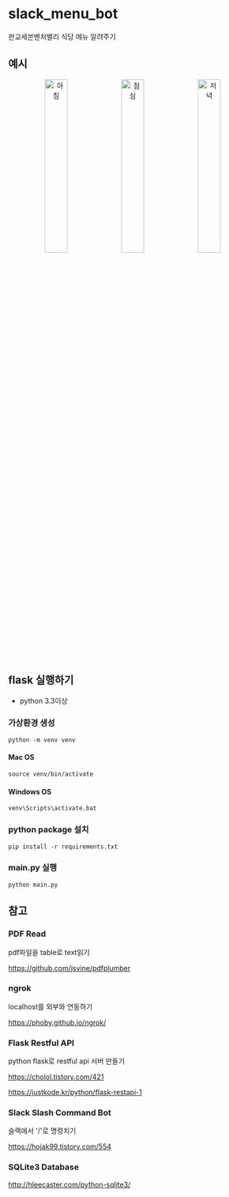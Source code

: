 # slack_menu_bot

판교세븐벤처밸리 식당 메뉴 알려주기

## 예시

<p align="center">
<img src="https://github.com/alsrb968/slack_menu_bot/blob/master/img/img1.png" width="30%" height="30%" title="아침" alt="아침"/>
<img src="https://github.com/alsrb968/slack_menu_bot/blob/master/img/img2.png" width="30%" height="30%" title="점심" alt="점심"/>
<img src="https://github.com/alsrb968/slack_menu_bot/blob/master/img/img3.png" width="30%" height="30%" title="저녁" alt="저녁"/>
</p>

## flask 실행하기

- python 3.3이상

### 가상환경 생성

    python -m venv venv
    
#### Mac OS

    source venv/bin/activate

#### Windows OS

    venv\Scripts\activate.bat

### python package 설치

    pip install -r requirements.txt

### main.py 실행

    python main.py

## 참고

### PDF Read

pdf파일을 table로 text읽기

https://github.com/jsvine/pdfplumber

### ngrok

localhost를 외부와 연동하기

https://phoby.github.io/ngrok/

### Flask Restful API

python flask로 restful api 서버 만들기

https://cholol.tistory.com/421

https://justkode.kr/python/flask-restapi-1

### Slack Slash Command Bot

슬랙에서 '/'로 명령치기

https://hojak99.tistory.com/554

### SQLite3 Database

http://hleecaster.com/python-sqlite3/
